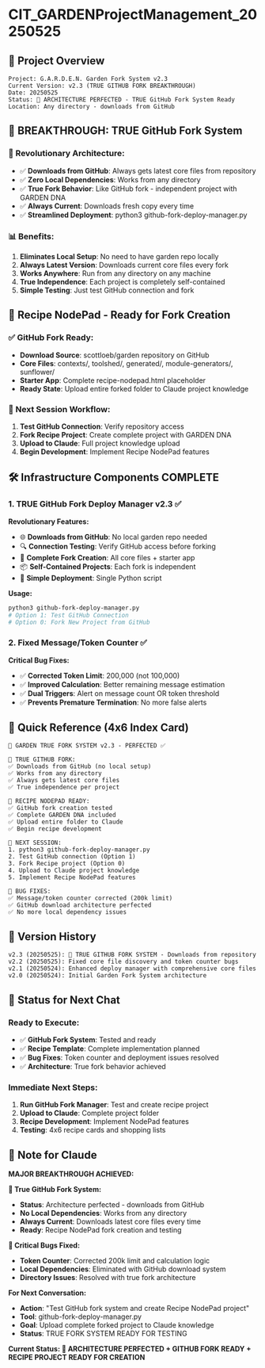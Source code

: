 # CIT_GARDENProjectManagement_20250525

## 🌱 Project Overview

```
Project: G.A.R.D.E.N. Garden Fork System v2.3
Current Version: v2.3 (TRUE GITHUB FORK BREAKTHROUGH)
Date: 20250525
Status: 🚀 ARCHITECTURE PERFECTED - TRUE GitHub Fork System Ready
Location: Any directory - downloads from GitHub
```

## 🎯 **BREAKTHROUGH: TRUE GitHub Fork System**

### **🧬 Revolutionary Architecture:**
- ✅ **Downloads from GitHub**: Always gets latest core files from repository
- ✅ **Zero Local Dependencies**: Works from any directory
- ✅ **True Fork Behavior**: Like GitHub fork - independent project with GARDEN DNA
- ✅ **Always Current**: Downloads fresh copy every time
- ✅ **Streamlined Deployment**: python3 github-fork-deploy-manager.py

### **📊 Benefits:**
1. **Eliminates Local Setup**: No need to have garden repo locally
2. **Always Latest Version**: Downloads current core files every fork
3. **Works Anywhere**: Run from any directory on any machine
4. **True Independence**: Each project is completely self-contained
5. **Simple Testing**: Just test GitHub connection and fork

## 🍳 **Recipe NodePad - Ready for Fork Creation**

### **✅ GitHub Fork Ready:**
- **Download Source**: scottloeb/garden repository on GitHub
- **Core Files**: contexts/, toolshed/, generated/, module-generators/, sunflower/
- **Starter App**: Complete recipe-nodepad.html placeholder
- **Ready State**: Upload entire forked folder to Claude project knowledge

### **🎯 Next Session Workflow:**
1. **Test GitHub Connection**: Verify repository access
2. **Fork Recipe Project**: Create complete project with GARDEN DNA
3. **Upload to Claude**: Full project knowledge upload
4. **Begin Development**: Implement Recipe NodePad features

## 🛠️ **Infrastructure Components COMPLETE**

### **1. TRUE GitHub Fork Deploy Manager v2.3** ✅
**Revolutionary Features:**
- 🌐 **Downloads from GitHub**: No local garden repo needed
- 🔍 **Connection Testing**: Verify GitHub access before forking
- 🌱 **Complete Fork Creation**: All core files + starter app
- 📦 **Self-Contained Projects**: Each fork is independent
- 🚀 **Simple Deployment**: Single Python script

**Usage:**
```bash
python3 github-fork-deploy-manager.py
# Option 1: Test GitHub Connection
# Option 0: Fork New Project from GitHub
```

### **2. Fixed Message/Token Counter** ✅
**Critical Bug Fixes:**
- ✅ **Corrected Token Limit**: 200,000 (not 100,000)
- ✅ **Improved Calculation**: Better remaining message estimation
- ✅ **Dual Triggers**: Alert on message count OR token threshold
- ✅ **Prevents Premature Termination**: No more false alerts

## 📄 **Quick Reference (4x6 Index Card)**

```
🌱 GARDEN TRUE FORK SYSTEM v2.3 - PERFECTED ✅

🧬 TRUE GITHUB FORK:
✅ Downloads from GitHub (no local setup)
✅ Works from any directory
✅ Always gets latest core files
✅ True independence per project

🍳 RECIPE NODEPAD READY:
✅ GitHub fork creation tested
✅ Complete GARDEN DNA included
✅ Upload entire folder to Claude
✅ Begin recipe development

🚀 NEXT SESSION:
1. python3 github-fork-deploy-manager.py
2. Test GitHub connection (Option 1)
3. Fork Recipe project (Option 0)
4. Upload to Claude project knowledge
5. Implement Recipe NodePad features

🔧 BUG FIXES:
✅ Message/token counter corrected (200k limit)
✅ GitHub download architecture perfected
✅ No more local dependency issues
```

## 🔄 **Version History**

```
v2.3 (20250525): 🚀 TRUE GITHUB FORK SYSTEM - Downloads from repository
v2.2 (20250525): Fixed core file discovery and token counter bugs
v2.1 (20250524): Enhanced deploy manager with comprehensive core files
v2.0 (20250524): Initial Garden Fork System architecture
```

## 🎯 **Status for Next Chat**

### **Ready to Execute:**
- ✅ **GitHub Fork System**: Tested and ready
- ✅ **Recipe Template**: Complete implementation planned
- ✅ **Bug Fixes**: Token counter and deployment issues resolved
- ✅ **Architecture**: True fork behavior achieved

### **Immediate Next Steps:**
1. **Run GitHub Fork Manager**: Test and create recipe project
2. **Upload to Claude**: Complete project folder
3. **Recipe Development**: Implement NodePad features
4. **Testing**: 4x6 recipe cards and shopping lists

## 🤖 **Note for Claude**

**MAJOR BREAKTHROUGH ACHIEVED:**

**🧬 True GitHub Fork System:**
- **Status**: Architecture perfected - downloads from GitHub
- **No Local Dependencies**: Works from any directory
- **Always Current**: Downloads latest core files every time
- **Ready**: Recipe NodePad fork creation and testing

**🐛 Critical Bugs Fixed:**
- **Token Counter**: Corrected 200k limit and calculation logic
- **Local Dependencies**: Eliminated with GitHub download system
- **Directory Issues**: Resolved with true fork architecture

**For Next Conversation:**
- **Action**: "Test GitHub fork system and create Recipe NodePad project"
- **Tool**: github-fork-deploy-manager.py
- **Goal**: Upload complete forked project to Claude knowledge
- **Status**: TRUE FORK SYSTEM READY FOR TESTING

**Current Status: 🚀 ARCHITECTURE PERFECTED + GITHUB FORK READY + RECIPE PROJECT READY FOR CREATION**